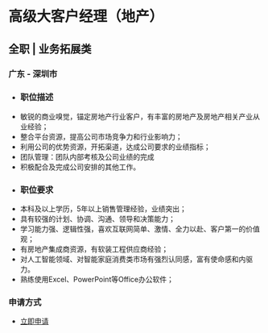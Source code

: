 
# 高级大客户经理（地产）
## 全职  |  业务拓展类
### 广东 - 深圳市

- ### 职位描述
- 敏锐的商业嗅觉，锚定房地产行业客户，有丰富的房地产及房地产相关产业从业经验；
- 整合平台资源，提高公司市场竞争力和行业影响力；
- 利用公司的优势资源，开拓渠道，达成公司要求的业绩指标；
- 团队管理：团队内部考核及公司业绩的完成
- 积极配合及完成公司安排的其他工作。
- ### 职位要求
- 本科及以上学历，5年以上销售管理经验，业绩突出；
- 具有较强的计划、协调、沟通、领导和决策能力；
- 学习能力强、逻辑性强，喜欢互联网简单、激情、全力以赴、客户第一的价值观；
- 有房地产集成商资源，有软装工程供应商经验；
- 对人工智能领域、对智能家庭消费类市场有强烈认同感，富有使命感和内驱力。
- 熟练使用Excel、PowerPoint等Office办公软件；
### 申请方式
- <a href="mailto:hr@tuya.com?subject=求职简历-高级大客户经理（地产）-来自GitHub">立即申请</a>